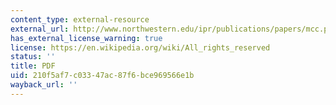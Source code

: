 ```yaml
---
content_type: external-resource
external_url: http://www.northwestern.edu/ipr/publications/papers/mcc.pdf
has_external_license_warning: true
license: https://en.wikipedia.org/wiki/All_rights_reserved
status: ''
title: PDF
uid: 210f5af7-c033-47ac-87f6-bce969566e1b
wayback_url: ''
---
```


